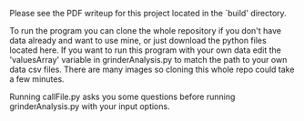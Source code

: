 Please see the PDF writeup for this project located in the `build' directory. 

To run the program you can clone the whole repository if you don't have data already and want to use mine, or just download the python files located here. If you want to run this program with your own data edit the 'valuesArray' variable in grinderAnalysis.py to match the path to your own data csv files. There are many images so cloning this whole repo could take a few minutes. 

Running callFile.py asks you some questions before running grinderAnalysis.py with your input options. 

